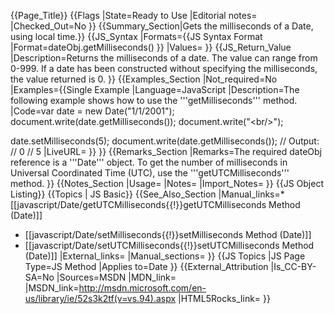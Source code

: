 {{Page_Title}}
{{Flags
|State=Ready to Use
|Editorial notes=
|Checked_Out=No
}}
{{Summary_Section|Gets the milliseconds of a Date, using local time.}}
{{JS_Syntax
|Formats={{JS Syntax Format
|Format=dateObj.getMilliseconds()
}}
|Values=
}}
{{JS_Return_Value
|Description=Returns the milliseconds of a date. The value can range from 0-999. If a date has been constructed without specifying the milliseconds, the value returned is 0.
}}
{{Examples_Section
|Not_required=No
|Examples={{Single Example
|Language=JavaScript
|Description=The following example shows how to use the '''getMilliseconds''' method.
|Code=var date = new Date("1/1/2001");
 document.write(date.getMilliseconds());
 document.write("&lt;br/&gt;");
 
 date.setMilliseconds(5);
 document.write(date.getMilliseconds());
 // Output: 
 // 0
 // 5
|LiveURL=
}}
}}
{{Remarks_Section
|Remarks=The required dateObj reference is a '''Date''' object. To get the number of milliseconds in Universal Coordinated Time (UTC), use the '''getUTCMilliseconds''' method.
}}
{{Notes_Section
|Usage=
|Notes=
|Import_Notes=
}}
{{JS Object Listing}}
{{Topics | JS Basic}}
{{See_Also_Section
|Manual_links=* [[javascript/Date/getUTCMilliseconds{{!}}getUTCMilliseconds Method (Date)]]
* [[javascript/Date/setMilliseconds{{!}}setMilliseconds Method (Date)]]
* [[javascript/Date/setUTCMilliseconds{{!}}setUTCMilliseconds Method (Date)]]
|External_links=
|Manual_sections=
}}
{{JS Topics
|JS Page Type=JS Method
|Applies to=Date
}}
{{External_Attribution
|Is_CC-BY-SA=No
|Sources=MSDN
|MDN_link=
|MSDN_link=http://msdn.microsoft.com/en-us/library/ie/52s3k2tf(v=vs.94).aspx
|HTML5Rocks_link=
}}